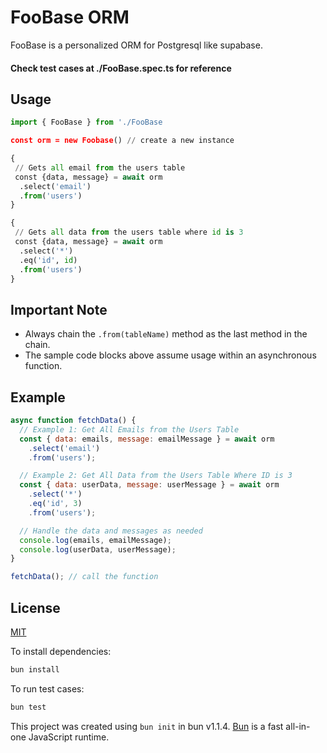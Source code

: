# FooBase ORM

FooBase is a personalized ORM for Postgresql like supabase.

#### Check test cases at ./FooBase.spec.ts for reference

## Usage

```python
import { FooBase } from './FooBase

const orm = new Foobase() // create a new instance

{
 // Gets all email from the users table
 const {data, message} = await orm
  .select('email')
  .from('users')
}

{
 // Gets all data from the users table where id is 3
 const {data, message} = await orm
  .select('*')
  .eq('id', id)
  .from('users')
}
```

## Important Note
- Always chain the `.from(tableName)` method as the last method in the chain.
- The sample code blocks above assume usage within an asynchronous function.

## Example
```javascript
async function fetchData() {
  // Example 1: Get All Emails from the Users Table
  const { data: emails, message: emailMessage } = await orm
    .select('email')
    .from('users');

  // Example 2: Get All Data from the Users Table Where ID is 3
  const { data: userData, message: userMessage } = await orm
    .select('*')
    .eq('id', 3)
    .from('users');

  // Handle the data and messages as needed
  console.log(emails, emailMessage);
  console.log(userData, userMessage);
}

fetchData(); // call the function
```

## License
[MIT](https://choosealicense.com/licenses/mit/)

To install dependencies:

```bash
bun install
```

To run test cases:

```bash
bun test
```

This project was created using `bun init` in bun v1.1.4. [Bun](https://bun.sh) is a fast all-in-one JavaScript runtime.


